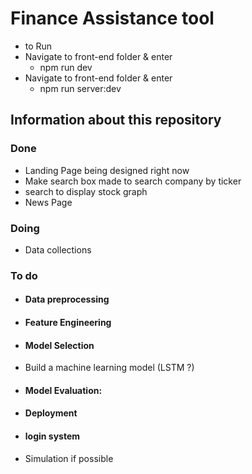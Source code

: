 # Finance Assistance tool

- to Run
- Navigate to front-end folder & enter
  - npm run dev
- Navigate to front-end folder & enter
  - npm run server:dev

## Information about this repository

### Done

- Landing Page being designed right now
- Make search box made to search company by ticker
- search to display stock graph
- News Page

### Doing

- Data collections


### To do
- #### Data preprocessing
- #### Feature Engineering
- #### Model Selection
 - Build a machine learning model (LSTM ?) 
- #### Model Evaluation:
- #### Deployment
- #### login system
- Simulation if possible



